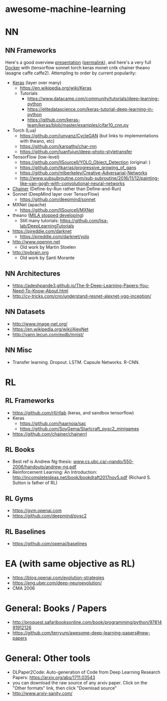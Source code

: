 # awesome-machine-learning

# NN

## NN Frameworks
Here's a good overview [presentation](https://project.inria.fr/deeplearning/files/2016/05/DLFrameworks.pdf) ([permalink](https://github.com/jgvictores/awesome-machine-learning/blob/b16fadd3c56ce0d7fb3614cb63f155d5c2d4af81/doc/inria2007DLFrameworks.pdf)), and here's a very full [Docker](https://github.com/ufoym/deepo) with (tensorflow sonnet torch keras mxnet cntk chainer theano lasagne caffe caffe2). Attempling to order by current popularity:
- [Keras](https://keras.io) (layer over many)
   - https://en.wikipedia.org/wiki/Keras
   - Tutorials
      - https://www.datacamp.com/community/tutorials/deep-learning-python
      - https://elitedatascience.com/keras-tutorial-deep-learning-in-python
      - https://github.com/keras-team/keras/blob/master/examples/cifar10_cnn.py
- Torch (Lua)
   - https://github.com/junyanz/CycleGAN (but links to implementations with theano, etc)
   - https://github.com/karpathy/char-rnn
   - https://github.com/luanfujun/deep-photo-styletransfer
- TensorFlow (low-level)
   - https://github.com/llSourcell/YOLO_Object_Detection (original: )
   - https://github.com/tkarras/progressive_growing_of_gans
   - https://github.com/mlberkeley/Creative-Adversarial-Networks
   - http://www.subsubroutine.com/sub-subroutine/2016/11/12/painting-like-van-gogh-with-convolutional-neural-networks
- [Chainer](http://www.chainer.org) (Define-by-Run rather than Define-and-Run)
- Sonnet (DeepMind layer over TensorFlow)
   - https://github.com/deepmind/sonnet
- MXNet (apache)
   - https://github.com/llSourcell/MXNet
- theano ([MILA stopped developing](https://groups.google.com/forum/#!msg/theano-users/7Poq8BZutbY/rNCIfvAEAwAJ))
   - Still many tutorials: https://github.com/lisa-lab/DeepLearningTutorials
- https://pjreddie.com/darknet
   - https://pjreddie.com/darknet/yolo
- http://www.opennn.net
   - Old work by Martin Stoelen
- http://pybrain.org
   - Old work by Santi Morante

## NN Architectures
- https://adeshpande3.github.io/The-9-Deep-Learning-Papers-You-Need-To-Know-About.html
- http://cv-tricks.com/cnn/understand-resnet-alexnet-vgg-inception/

## NN Datasets
- http://www.image-net.org/
- https://en.wikipedia.org/wiki/AlexNet
- http://yann.lecun.com/exdb/mnist/

## NN Misc
- Transfer learning. Dropout. LSTM. Capsule Networks. R-CNN.

# RL

## RL Frameworks
- https://github.com/rll/rllab (keras, and sandbox tensorflow)
- Keras
   - https://github.com/haarnoja/sac
   - https://github.com/SoyGema/Startcraft_pysc2_minigames
- https://github.com/chainer/chainerrl

## RL Books
- Best ref is Andrew Ng thesis: www.cs.ubc.ca/~nando/550-2006/handouts/andrew-ng.pdf
- Reinforcement Learning: An Introduction: http://incompleteideas.net/book/bookdraft2017nov5.pdf (Richard S. Sutton is father of RL)

## RL Gyms
- https://gym.openai.com
- https://github.com/deepmind/pysc2

## RL Baselines
- https://github.com/openai/baselines

# EA (with same objective as RL)
- https://blog.openai.com/evolution-strategies
- https://eng.uber.com/deep-neuroevolution/
- CMA 2006

# General: Books / Papers
- http://proquest.safaribooksonline.com/book/programming/python/9781491912126
- https://github.com/terryum/awesome-deep-learning-papers#new-papers

# General: Other tools
- DLPaper2Code: Auto-generation of Code from Deep Learning Research Papers: https://arxiv.org/abs/1711.03543
- you can download the raw source of any arxiv paper. Click on the "Other formats" link, then click "Download source"
- http://www.arxiv-sanity.com/
